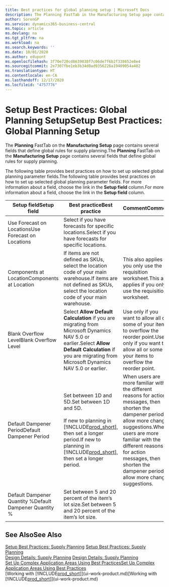 ```yaml
---
title: Best practices for global planning setup | Microsoft Docs
description: The Planning FastTab in the Manufacturing Setup page contains several fields that define global rules for supply planning.
author: SorenGP
ms.service: dynamics365-business-central
ms.topic: article
ms.devlang: na
ms.tgt_pltfrm: na
ms.workload: na
ms.search.keywords: ''
ms.date: 10/01/2020
ms.author: edupont
ms.openlocfilehash: 3f70e720cd8639038f7c06de7f6b2f338652e8e4
ms.sourcegitcommit: 2e7307fbe1eb3b34d0ad9356226a19409054a402
ms.translationtype: HT
ms.contentlocale: en-CA
ms.lasthandoff: 12/17/2020
ms.locfileid: "4757776"
---
```

# <a name="setup-best-practices-global-planning-setup"></a><span data-ttu-id="847e8-103">Setup Best Practices: Global Planning Setup</span><span class="sxs-lookup"><span data-stu-id="847e8-103">Setup Best Practices: Global Planning Setup</span></span>
<span data-ttu-id="847e8-104">The **Planning** FastTab on the **Manufacturing Setup** page contains several fields that define global rules for supply planning.</span><span class="sxs-lookup"><span data-stu-id="847e8-104">The **Planning** FastTab on the **Manufacturing Setup** page contains several fields that define global rules for supply planning.</span></span>  

 <span data-ttu-id="847e8-105">The following table provides best practices on how to set up selected global planning parameter fields.</span><span class="sxs-lookup"><span data-stu-id="847e8-105">The following table provides best practices on how to set up selected global planning parameter fields.</span></span> <span data-ttu-id="847e8-106">For more information about a field, choose the link in the **Setup field** column.</span><span class="sxs-lookup"><span data-stu-id="847e8-106">For more information about a field, choose the link in the **Setup field** column.</span></span>  

|<span data-ttu-id="847e8-107">Setup field</span><span class="sxs-lookup"><span data-stu-id="847e8-107">Setup field</span></span>|<span data-ttu-id="847e8-108">Best practice</span><span class="sxs-lookup"><span data-stu-id="847e8-108">Best practice</span></span>|<span data-ttu-id="847e8-109">Comment</span><span class="sxs-lookup"><span data-stu-id="847e8-109">Comment</span></span>|  
|-----------------|-------------------|-------------|  
|<span data-ttu-id="847e8-110">Use Forecast on Locations</span><span class="sxs-lookup"><span data-stu-id="847e8-110">Use Forecast on Locations</span></span>|<span data-ttu-id="847e8-111">Select if you have forecasts for specific locations.</span><span class="sxs-lookup"><span data-stu-id="847e8-111">Select if you have forecasts for specific locations.</span></span>||  
|<span data-ttu-id="847e8-112">Components at Location</span><span class="sxs-lookup"><span data-stu-id="847e8-112">Components at Location</span></span>|<span data-ttu-id="847e8-113">If items are not defined as SKUs, select the location code of your main warehouse.</span><span class="sxs-lookup"><span data-stu-id="847e8-113">If items are not defined as SKUs, select the location code of your main warehouse.</span></span>|<span data-ttu-id="847e8-114">This also applies if you only use the requisition worksheet.</span><span class="sxs-lookup"><span data-stu-id="847e8-114">This also applies if you only use the requisition worksheet.</span></span>|  
|<span data-ttu-id="847e8-115">Blank Overflow Level</span><span class="sxs-lookup"><span data-stu-id="847e8-115">Blank Overflow Level</span></span>|<span data-ttu-id="847e8-116">Select **Allow Default Calculation** if you are migrating from Microsoft Dynamics NAV 5.0 or earlier.</span><span class="sxs-lookup"><span data-stu-id="847e8-116">Select **Allow Default Calculation** if you are migrating from Microsoft Dynamics NAV 5.0 or earlier.</span></span>|<span data-ttu-id="847e8-117">Use only if you want to allow all or some of your items to overflow the reorder point.</span><span class="sxs-lookup"><span data-stu-id="847e8-117">Use only if you want to allow all or some of your items to overflow the reorder point.</span></span>|  
|<span data-ttu-id="847e8-118">Default Dampener Period</span><span class="sxs-lookup"><span data-stu-id="847e8-118">Default Dampener Period</span></span>|<span data-ttu-id="847e8-119">Set between 1D and 5D.</span><span class="sxs-lookup"><span data-stu-id="847e8-119">Set between 1D and 5D.</span></span><br /><br /> <span data-ttu-id="847e8-120">If new to planning in [!INCLUDE[prod_short](includes/prod_short.md)], then set a longer period.</span><span class="sxs-lookup"><span data-stu-id="847e8-120">If new to planning in [!INCLUDE[prod_short](includes/prod_short.md)], then set a longer period.</span></span>|<span data-ttu-id="847e8-121">When users are more familiar with the different reasons for action messages, then shorten the dampener period to allow more change suggestions.</span><span class="sxs-lookup"><span data-stu-id="847e8-121">When users are more familiar with the different reasons for action messages, then shorten the dampener period to allow more change suggestions.</span></span>|  
|<span data-ttu-id="847e8-122">Default Dampener Quantity %</span><span class="sxs-lookup"><span data-stu-id="847e8-122">Default Dampener Quantity %</span></span>|<span data-ttu-id="847e8-123">Set between 5 and 20 percent of the item’s lot size.</span><span class="sxs-lookup"><span data-stu-id="847e8-123">Set between 5 and 20 percent of the item’s lot size.</span></span>||  

## <a name="see-also"></a><span data-ttu-id="847e8-124">See Also</span><span class="sxs-lookup"><span data-stu-id="847e8-124">See Also</span></span>  
 <span data-ttu-id="847e8-125">[Setup Best Practices: Supply Planning](setup-best-practices-supply-planning.md) </span><span class="sxs-lookup"><span data-stu-id="847e8-125">[Setup Best Practices: Supply Planning](setup-best-practices-supply-planning.md) </span></span>  
 <span data-ttu-id="847e8-126">[Design Details: Supply Planning](design-details-supply-planning.md) </span><span class="sxs-lookup"><span data-stu-id="847e8-126">[Design Details: Supply Planning](design-details-supply-planning.md) </span></span>  
 [<span data-ttu-id="847e8-127">Set Up Complex Application Areas Using Best Practices</span><span class="sxs-lookup"><span data-stu-id="847e8-127">Set Up Complex Application Areas Using Best Practices</span></span>](set-up-complex-application-areas-using-best-practices.md)  
 <span data-ttu-id="847e8-128">[Working with [!INCLUDE[prod_short](includes/prod_short.md)]](ui-work-product.md)</span><span class="sxs-lookup"><span data-stu-id="847e8-128">[Working with [!INCLUDE[prod_short](includes/prod_short.md)]](ui-work-product.md)</span></span>
